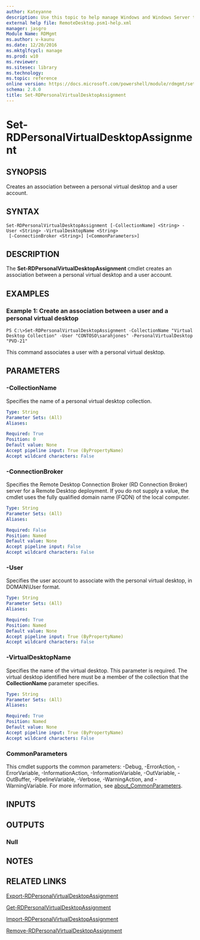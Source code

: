 ```yaml
---
author: Kateyanne
description: Use this topic to help manage Windows and Windows Server technologies with Windows PowerShell.
external help file: RemoteDesktop.psm1-help.xml
manager: jasgro
Module Name: RDMgmt
ms.author: v-kaunu
ms.date: 12/20/2016
ms.mktglfcycl: manage
ms.prod: w10
ms.reviewer:
ms.sitesec: library
ms.technology:
ms.topic: reference
online version: https://docs.microsoft.com/powershell/module/rdmgmt/set-rdpersonalvirtualdesktopassignment?view=windowsserver2016-ps&wt.mc_id=ps-gethelp
schema: 2.0.0
title: Set-RDPersonalVirtualDesktopAssignment
---
```


# Set-RDPersonalVirtualDesktopAssignment

## SYNOPSIS
Creates an association between a personal virtual desktop and a user account.

## SYNTAX

```
Set-RDPersonalVirtualDesktopAssignment [-CollectionName] <String> -User <String> -VirtualDesktopName <String>
 [-ConnectionBroker <String>] [<CommonParameters>]
```

## DESCRIPTION
The **Set-RDPersonalVirtualDesktopAssignment** cmdlet creates an association between a personal virtual desktop and a user account.

## EXAMPLES

### Example 1: Create an association between a user and a personal virtual desktop
```
PS C:\>Set-RDPersonalVirtualDesktopAssignment -CollectionName "Virtual Desktop Collection" -User "CONTOSO\sarahjones" -PersonalVirtualDesktop "PVD-21"
```

This command associates a user with a personal virtual desktop.

## PARAMETERS

### -CollectionName
Specifies the name of a personal virtual desktop collection.

```yaml
Type: String
Parameter Sets: (All)
Aliases:

Required: True
Position: 0
Default value: None
Accept pipeline input: True (ByPropertyName)
Accept wildcard characters: False
```

### -ConnectionBroker
Specifies the Remote Desktop Connection Broker (RD Connection Broker) server for a Remote Desktop deployment.
If you do not supply a value, the cmdlet uses the fully qualified domain name (FQDN) of the local computer.

```yaml
Type: String
Parameter Sets: (All)
Aliases:

Required: False
Position: Named
Default value: None
Accept pipeline input: False
Accept wildcard characters: False
```

### -User
Specifies the user account to associate with the personal virtual desktop, in DOMAIN\User format.

```yaml
Type: String
Parameter Sets: (All)
Aliases:

Required: True
Position: Named
Default value: None
Accept pipeline input: True (ByPropertyName)
Accept wildcard characters: False
```

### -VirtualDesktopName
Specifies the name of the virtual desktop.
This parameter is required.
The virtual desktop identified here must be a member of the collection that the **CollectionName** parameter specifies.

```yaml
Type: String
Parameter Sets: (All)
Aliases:

Required: True
Position: Named
Default value: None
Accept pipeline input: True (ByPropertyName)
Accept wildcard characters: False
```

### CommonParameters
This cmdlet supports the common parameters: -Debug, -ErrorAction, -ErrorVariable, -InformationAction, -InformationVariable, -OutVariable, -OutBuffer, -PipelineVariable, -Verbose, -WarningAction, and -WarningVariable. For more information, see [about_CommonParameters](https://go.microsoft.com/fwlink/?LinkID=113216).

## INPUTS

## OUTPUTS

### Null

## NOTES

## RELATED LINKS

[Export-RDPersonalVirtualDesktopAssignment](./Export-RDPersonalVirtualDesktopAssignment.md)

[Get-RDPersonalVirtualDesktopAssignment](./Get-RDPersonalVirtualDesktopAssignment.md)

[Import-RDPersonalVirtualDesktopAssignment](./Import-RDPersonalVirtualDesktopAssignment.md)

[Remove-RDPersonalVirtualDesktopAssignment](./Remove-RDPersonalVirtualDesktopAssignment.md)

